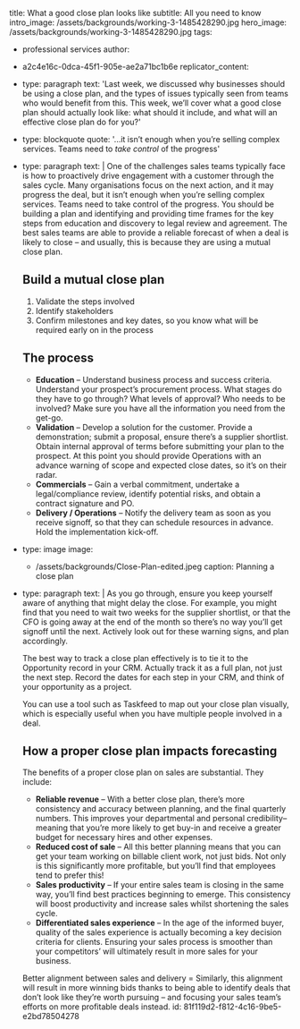 title: What a good close plan looks like
subtitle: All you need to know
intro_image: /assets/backgrounds/working-3-1485428290.jpg
hero_image: /assets/backgrounds/working-3-1485428290.jpg
tags:
  - professional services
author:
  - a2c4e16c-0dca-45f1-905e-ae2a71bc1b6e
replicator_content:
  - 
    type: paragraph
    text: 'Last week, we discussed why businesses should be using a close plan, and the types of issues typically seen from teams who would benefit from this. This week, we’ll cover what a good close plan should actually look like: what should it include, and what will an effective close plan do for you?'
  - 
    type: blockquote
    quote: '...it isn’t enough when you’re selling complex services. Teams need to *take control* of the progress'
  - 
    type: paragraph
    text: |
      One of the challenges sales teams typically face is how to proactively drive engagement with a customer through the sales cycle. Many organisations focus on the next action, and it may progress the deal, but it isn’t enough when you’re selling complex services. Teams need to take control of the progress. You should be building a plan and identifying and providing time frames for the key steps from education and discovery to legal review and agreement. The best sales teams are able to provide a reliable forecast of when a deal is likely to close – and usually, this is because they are using a mutual close plan.
      
      ## Build a mutual close plan
      
      1. Validate the steps involved
      2. Identify stakeholders
      3. Confirm milestones and key dates, so you know what will be required early on in the process
      
      ## The process
      
      - **Education** – Understand business process and success criteria. Understand your prospect’s procurement process. What stages do they have to go through? What levels of approval? Who needs to be involved? Make sure you have all the information you need from the get-go.
      - **Validation** – Develop a solution for the customer. Provide a demonstration; submit a proposal, ensure there’s a supplier shortlist. Obtain internal approval of terms before submitting your plan to the prospect. At this point you should provide Operations with an advance warning of scope and expected close dates, so it’s on their radar.
      - **Commercials** – Gain a verbal commitment, undertake a legal/compliance review, identify potential risks, and obtain a contract signature and PO.
      - **Delivery / Operations** – Notify the delivery team as soon as you receive signoff, so that they can schedule resources in advance. Hold the implementation kick-off.
  - 
    type: image
    image:
      - /assets/backgrounds/Close-Plan-edited.jpeg
    caption: Planning a close plan
  - 
    type: paragraph
    text: |
      As you go through, ensure you keep yourself aware of anything that might delay the close. For example, you might find that you need to wait two weeks for the supplier shortlist, or that the CFO is going away at the end of the month so there’s no way you’ll get signoff until the next. Actively look out for these warning signs, and plan accordingly.
      
      The best way to track a close plan effectively is to tie it to the Opportunity record in your CRM. Actually track it as a full plan, not just the next step. Record the dates for each step in your CRM, and think of your opportunity as a project.
      
      You can use a tool such as Taskfeed to map out your close plan visually, which is especially useful when you have multiple people involved in a deal.
      
      ## How a proper close plan impacts forecasting
      
      The benefits of a proper close plan on sales are substantial. They include:
      
      - **Reliable revenue** – With a better close plan, there’s more consistency and accuracy between planning, and the final quarterly numbers. This improves your departmental and personal credibility– meaning that you’re more likely to get buy-in and receive a greater budget for necessary hires and other expenses.
      - **Reduced cost of sale** – All this better planning means that you can get your team working on billable client work, not just bids. Not only is this significantly more profitable, but you’ll find that employees tend to prefer this!
      - **Sales productivity** – If your entire sales team is closing in the same way, you’ll find best practices beginning to emerge. This consistency will boost productivity and increase sales whilst shortening the sales cycle.
      - **Differentiated sales experience** – In the age of the informed buyer, quality of the sales experience is actually becoming a key decision criteria for clients. Ensuring your sales process is smoother than your competitors’ will ultimately result in more sales for your business.
      
      Better alignment between sales and delivery = Similarly, this alignment will result in more winning bids thanks to being able to identify deals that don’t look like they’re worth pursuing – and focusing your sales team’s efforts on more profitable deals instead.
id: 81f119d2-f812-4c16-9be5-e2bd78504278
